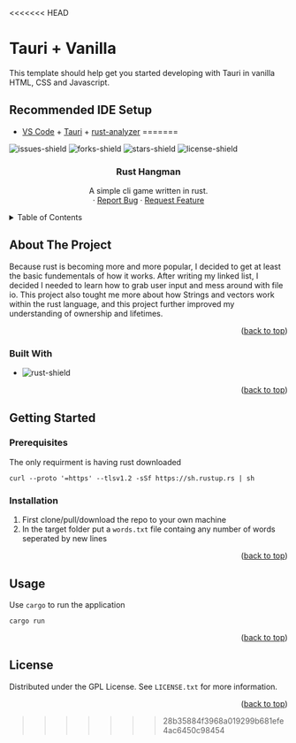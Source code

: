 <<<<<<< HEAD
# Tauri + Vanilla

This template should help get you started developing with Tauri in vanilla HTML, CSS and Javascript.

## Recommended IDE Setup

- [VS Code](https://code.visualstudio.com/) + [Tauri](https://marketplace.visualstudio.com/items?itemName=tauri-apps.tauri-vscode) + [rust-analyzer](https://marketplace.visualstudio.com/items?itemName=rust-lang.rust-analyzer)
=======
<a name="readme-top"></a>

![issues-shield]
![forks-shield]
![stars-shield]
![license-shield]

<h3 align="center">Rust Hangman</h3>

  <p align="center">
    A simple cli game written in rust.
    <br />
    ·
    <a href="https://github.com/MagnusChase03/RustHangman/issues">Report Bug</a>
    ·
    <a href="https://github.com/MagnusChase03/RustHangman/issues">Request Feature</a>
  </p>
</div>

<details>
  <summary>Table of Contents</summary>
  <ol>
    <li>
      <a href="#about-the-project">About The Project</a>
      <ul>
        <li><a href="#built-with">Built With</a></li>
      </ul>
    </li>
    <li>
      <a href="#getting-started">Getting Started</a>
      <ul>
        <li><a href="#prerequisites">Prerequisites</a></li>
        <li><a href="#installation">Installation</a></li>
      </ul>
    </li>
    <li><a href="#usage">Usage</a></li>
    <li><a href="#license">License</a></li>
  </ol>
</details>

## About The Project

Because rust is becoming more and more popular, I decided to get at least the basic fundementals of how it works. After writing my linked list, I decided I needed to learn how to grab user input and mess around with file io. This project also tought me more about how Strings and vectors work within the rust language, and this project further improved my understanding of ownership and lifetimes.

<p align="right">(<a href="#readme-top">back to top</a>)</p>

### Built With

* ![rust-shield]

<p align="right">(<a href="#readme-top">back to top</a>)</p>

## Getting Started

### Prerequisites

The only requirment is having rust downloaded

```
curl --proto '=https' --tlsv1.2 -sSf https://sh.rustup.rs | sh
```

### Installation

1. First clone/pull/download the repo to your own machine
2. In the target folder put a `words.txt` file containg any number of words seperated by new lines

<p align="right">(<a href="#readme-top">back to top</a>)</p>

## Usage

Use `cargo` to run the application

```
cargo run
```

<p align="right">(<a href="#readme-top">back to top</a>)</p>

<!-- LICENSE -->
## License

Distributed under the GPL License. See `LICENSE.txt` for more information.

<p align="right">(<a href="#readme-top">back to top</a>)</p>

[issues-shield]: https://img.shields.io/github/issues/MagnusChase03/RustHangman?style=for-the-badge
[forks-shield]: https://img.shields.io/github/forks/MagnusChase03/RustHangman?style=for-the-badge
[stars-shield]: https://img.shields.io/github/stars/MagnusChase03/RustHangman?style=for-the-badge
[license-shield]: https://img.shields.io/github/license/magnuschase03/RustHangman?style=for-the-badge
[rust-shield]: https://img.shields.io/badge/Rust-20232A?style=for-the-badge&logo=rust
>>>>>>> 28b35884f3968a019299b681efe4ac6450c98454

